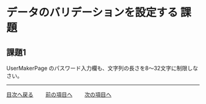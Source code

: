 # データのバリデーションを設定する 課題

## 課題1

UserMakerPage のパスワード入力欄も、文字列の長さを8〜32文字に制限しなさい。

----

[目次へ戻る](../../README.md)  &emsp;&emsp;[前の項目へ](./01.md) &emsp;&emsp;[次の項目へ](../01.md)
